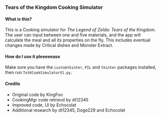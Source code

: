 ### Tears of the Kingdom Cooking Simulator

#### What is this?

This is a Cooking simulator for _The Legend of Zelda: Tears of the Kingdom_. The user can input between one and five materials, and the app will calculate the meal and all its properties on the fly. This includes eventual changes made by Critical dishes and Monster Extract.

#### How do I use it pleeeeease

Make sure you have the `customtkinter`, `PIL` and `tkinter` packages installed, then run `TotKCookSimulatorV1.py`.

#### Credits

- Original code by KingFoo
- CookingMgr code retrievd by dt12345
- Improved code, UI by Echocolat
- Additional research by dt12345, Doge229 and Echocolat